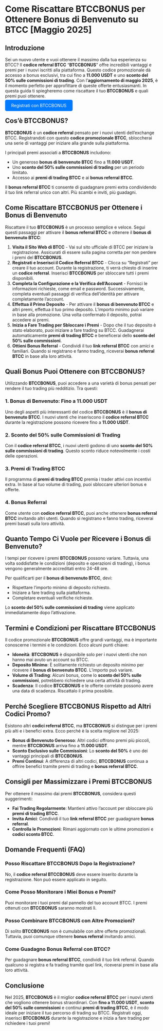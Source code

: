 <h1>Come Riscattare BTCCBONUS per Ottenere Bonus di Benvenuto su BTCC [Maggio 2025]</h1>
</header>

<section>
    <h2>Introduzione</h2>
    <p>Sei un nuovo utente e vuoi ottenere il massimo dalla tua esperienza su BTCC? Il <strong>codice referral BTCC</strong> “<strong>BTCCBONUS</strong>” offre incredibili vantaggi e premi per i nuovi iscritti alla piattaforma. Questo codice promozionale dà accesso a bonus esclusivi, tra cui fino a <strong>11.000 USDT</strong> e uno <strong>sconto del 50% sulle commissioni di trading</strong>. Con l’<strong>aggiornamento di maggio 2025</strong>, è il momento perfetto per approfittare di queste offerte entusiasmanti. In questa guida ti spiegheremo come riscattare il tuo <strong>BTCCBONUS</strong> e quali premi puoi ottenere.</p>
</section>
<p><a href="https://partner.btcc.com/us/c/BTCCBONUS/9303" target="_blank" style="color: white; background-color: #007bff; padding: 10px 20px; text-decoration: none; border-radius: 5px;">Registrati con BTCCBONUS</a></p>
<section>
    <h2>Cos’è BTCCBONUS?</h2>
    <p><strong>BTCCBONUS</strong> è un <strong>codice referral</strong> pensato per i nuovi utenti dell’exchange BTCC. Registrandoti con questo <strong>codice promozionale BTCC</strong>, sbloccherai una serie di vantaggi per iniziare alla grande sulla piattaforma.</p>
    <p>I principali premi associati a <strong>BTCCBONUS</strong> includono:</p>
    <ul>
        <li>Un generoso <strong>bonus di benvenuto BTCC</strong> fino a <strong>11.000 USDT</strong>.</li>
        <li>Uno <strong>sconto del 50% sulle commissioni di trading</strong> per un periodo limitato.</li>
        <li>Accesso ai <strong>premi di trading BTCC</strong> e ai <strong>bonus referral BTCC</strong>.</li>
    </ul>
    <p>Il <strong>bonus referral BTCC</strong> ti consente di guadagnare premi extra condividendo il tuo link referral unico con altri. Più scambi e inviti, più guadagni.</p>
</section>

<section>
    <h2>Come Riscattare BTCCBONUS per Ottenere i Bonus di Benvenuto</h2>
    <p>Riscattare il tuo <strong>BTCCBONUS</strong> è un processo semplice e veloce. Segui questi passaggi per attivare il <strong>bonus referral BTCC</strong> e ottenere il <strong>bonus di benvenuto BTCC</strong>:</p>
    <ol>
        <li><strong>Visita il Sito Web di BTCC</strong> - Vai sul sito ufficiale di BTCC per iniziare la registrazione. Assicurati di essere sulla pagina corretta per non perdere i premi del <strong>BTCCBONUS</strong>.</li>
        <li><strong>Registrati e Inserisci il Codice Referral BTCC</strong> - Clicca su “Registrati” per creare il tuo account. Durante la registrazione, ti verrà chiesto di inserire un <strong>codice referral</strong>. Inserisci <strong>BTCCBONUS</strong> per sbloccare tutti i premi disponibili.</li>
        <li><strong>Completa la Configurazione e la Verifica dell’Account</strong> - Fornisci le informazioni richieste, come email e password. Successivamente, completa eventuali passaggi di verifica dell’identità per attivare completamente l’account.</li>
        <li><strong>Effettua il Primo Deposito</strong> - Per attivare il <strong>bonus di benvenuto BTCC</strong> e altri premi, effettua il tuo primo deposito. L’importo minimo può variare in base alla promozione. Una volta confermato il deposito, potrai accedere ai premi.</li>
        <li><strong>Inizia a Fare Trading per Sbloccare i Premi</strong> - Dopo che il tuo deposito è stato elaborato, puoi iniziare a fare trading su BTCC. Guadagnerai automaticamente <strong>premi di trading BTCC</strong> e beneficerai dello <strong>sconto del 50% sulle commissioni</strong>.</li>
        <li><strong>Ottieni Bonus Referral</strong> - Condividi il tuo <strong>link referral BTCC</strong> con amici e familiari. Quando si registrano e fanno trading, riceverai <strong>bonus referral BTCC</strong> in base alla loro attività.</li>
    </ol>
</section>

<section>
    <h2>Quali Bonus Puoi Ottenere con BTCCBONUS?</h2>
    <p>Utilizzando <strong>BTCCBONUS</strong>, puoi accedere a una varietà di bonus pensati per rendere il tuo trading più redditizio. Tra questi:</p>
    <h3>1. Bonus di Benvenuto: Fino a 11.000 USDT</h3>
    <p>Uno degli aspetti più interessanti del codice <strong>BTCCBONUS</strong> è il <strong>bonus di benvenuto BTCC</strong>. I nuovi utenti che inseriscono il <strong>codice referral BTCC</strong> durante la registrazione possono ricevere fino a <strong>11.000 USDT</strong>.</p>

  <h3>2. Sconto del 50% sulle Commissioni di Trading</h3>
    <p>Con il <strong>codice referral BTCC</strong>, i nuovi utenti godono di uno <strong>sconto del 50% sulle commissioni di trading</strong>. Questo sconto riduce notevolmente i costi delle operazioni.</p>

  <h3>3. Premi di Trading BTCC</h3>
    <p>Il programma di <strong>premi di trading BTCC</strong> premia i trader attivi con incentivi extra. In base al tuo volume di trading, puoi sbloccare ulteriori bonus e offerte.</p>

  <h3>4. Bonus Referral</h3>
    <p>Come utente con <strong>codice referral BTCC</strong>, puoi anche ottenere <strong>bonus referral BTCC</strong> invitando altri utenti. Quando si registrano e fanno trading, riceverai premi basati sulla loro attività.</p>
</section>

<section>
    <h2>Quanto Tempo Ci Vuole per Ricevere i Bonus di Benvenuto?</h2>
    <p>I tempi per ricevere i premi <strong>BTCCBONUS</strong> possono variare. Tuttavia, una volta soddisfatte le condizioni (deposito e operazioni di trading), i bonus vengono generalmente accreditati entro 24-48 ore.</p>
    <p>Per qualificarti per il <strong>bonus di benvenuto BTCC</strong>, devi:</p>
    <ul>
        <li>Rispettare l’importo minimo di deposito richiesto.</li>
        <li>Iniziare a fare trading sulla piattaforma.</li>
        <li>Completare eventuali verifiche richieste.</li>
    </ul>
    <p>Lo <strong>sconto del 50% sulle commissioni di trading</strong> viene applicato immediatamente dopo l’attivazione.</p>
</section>

<section>
    <h2>Termini e Condizioni per Riscattare BTCCBONUS</h2>
    <p>Il codice promozionale <strong>BTCCBONUS</strong> offre grandi vantaggi, ma è importante conoscerne i termini e le condizioni. Ecco alcuni punti chiave:</p>
    <ul>
        <li><strong>Idoneità</strong>: <strong>BTCCBONUS</strong> è disponibile solo per i nuovi utenti che non hanno mai avuto un account su BTCC.</li>
        <li><strong>Deposito Minimo</strong>: È solitamente richiesto un deposito minimo per ricevere il <strong>bonus di benvenuto BTCC</strong>. L’importo può variare.</li>
        <li><strong>Volume di Trading</strong>: Alcuni bonus, come lo <strong>sconto del 50% sulle commissioni</strong>, potrebbero richiedere una certa attività di trading.</li>
        <li><strong>Scadenza</strong>: Il codice <strong>BTCCBONUS</strong> e le offerte correlate possono avere una data di scadenza. Riscattalo il prima possibile.</li>
    </ul>
</section>

<section>
    <h2>Perché Scegliere BTCCBONUS Rispetto ad Altri Codici Promo?</h2>
    <p>Esistono altri <strong>codici referral BTCC</strong>, ma <strong>BTCCBONUS</strong> si distingue per i premi più alti e i benefici extra. Ecco perché è la scelta migliore nel 2025:</p>
    <ul>
        <li><strong>Bonus di Benvenuto Generoso</strong>: Altri codici offrono premi più piccoli, mentre <strong>BTCCBONUS</strong> arriva fino a <strong>11.000 USDT</strong>.</li>
        <li><strong>Sconto Esclusivo sulle Commissioni</strong>: Lo <strong>sconto del 50%</strong> è uno dei vantaggi principali di <strong>BTCCBONUS</strong>.</li>
        <li><strong>Premi Continui</strong>: A differenza di altri codici, <strong>BTCCBONUS</strong> continua a offrire benefici tramite premi di trading e <strong>bonus referral BTCC</strong>.</li>
    </ul>
</section>

<section>
    <h2>Consigli per Massimizzare i Premi BTCCBONUS</h2>
    <p>Per ottenere il massimo dai premi <strong>BTCCBONUS</strong>, considera questi suggerimenti:</p>
    <ul>
        <li><strong>Fai Trading Regolarmente</strong>: Mantieni attivo l’account per sbloccare più <strong>premi di trading BTCC</strong>.</li>
        <li><strong>Invita Amici</strong>: Condividi il tuo <strong>link referral BTCC</strong> per guadagnare <strong>bonus referral</strong>.</li>
        <li><strong>Controlla le Promozioni</strong>: Rimani aggiornato con le ultime promozioni e <strong>codici sconto BTCC</strong>.</li>
    </ul>
</section>

<section>
    <h2>Domande Frequenti (FAQ)</h2>
    <h3>Posso Riscattare BTCCBONUS Dopo la Registrazione?</h3>
    <p>No, il <strong>codice referral BTCCBONUS</strong> deve essere inserito durante la registrazione. Non può essere applicato in seguito.</p>

<h3>Come Posso Monitorare i Miei Bonus e Premi?</h3>
    <p>Puoi monitorare i tuoi premi dal pannello del tuo account BTCC. I premi ottenuti con <strong>BTCCBONUS</strong> saranno mostrati lì.</p>

<h3>Posso Combinare BTCCBONUS con Altre Promozioni?</h3>
    <p>Di solito <strong>BTCCBONUS</strong> non è cumulabile con altre offerte promozionali. Tuttavia, puoi comunque ottenere <strong>bonus referral</strong> invitando amici.</p>

<h3>Come Guadagno Bonus Referral con BTCC?</h3>
    <p>Per guadagnare <strong>bonus referral BTCC</strong>, condividi il tuo link referral. Quando qualcuno si registra e fa trading tramite quel link, riceverai premi in base alla loro attività.</p>
</section>

<section>
    <h2>Conclusione</h2>
    <p>Nel 2025, <strong>BTCCBONUS</strong> è il miglior <strong>codice referral BTCC</strong> per i nuovi utenti che vogliono ottenere bonus straordinari. Con <strong>fino a 11.000 USDT</strong>, <strong>sconto del 50% sulle commissioni</strong> e continui <strong>premi di trading BTCC</strong>, è il modo ideale per iniziare il tuo percorso di trading su BTCC. Registrati oggi, inserisci <strong>BTCCBONUS</strong> durante la registrazione e inizia a fare trading per richiedere i tuoi premi!</p>
</section>
